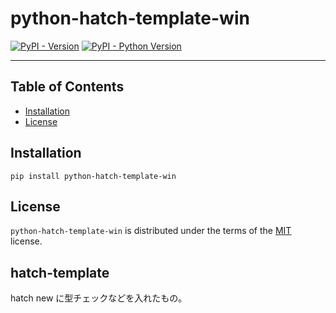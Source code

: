 # python-hatch-template-win

[![PyPI - Version](https://img.shields.io/pypi/v/python-hatch-template-win.svg)](https://pypi.org/project/python-hatch-template-win)
[![PyPI - Python Version](https://img.shields.io/pypi/pyversions/python-hatch-template-win.svg)](https://pypi.org/project/python-hatch-template-win)

---

## Table of Contents

- [Installation](#installation)
- [License](#license)

## Installation

```console
pip install python-hatch-template-win
```

## License

`python-hatch-template-win` is distributed under the terms of the [MIT](https://spdx.org/licenses/MIT.html) license.

## hatch-template

hatch new に型チェックなどを入れたもの。

```

```
